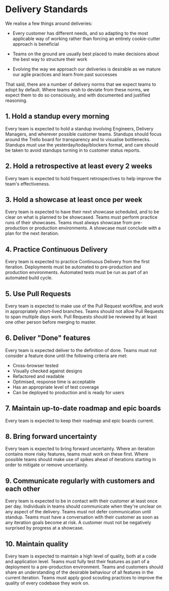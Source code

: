 # Delivery Standards

We realise a few things around deliveries:

- Every customer has different needs, and so adapting to the most applicable way of working rather than forcing an entirely cookie-cutter approach is beneficial

- Teams on the ground are usually best placed to make decisions about the best way to structure their work

- Evolving the way we approach our deliveries is desirable as we mature our agile practices and learn from past successes

That said, there are a number of delivery norms that we expect teams to adopt by default. Where teams wish to deviate from these norms, we expect them to do so consciously, and with documented and justified reasoning.

## 1. Hold a standup every morning

Every team is expected to hold a standup involving Engineers, Delivery Managers, and wherever possible customer teams. Standups should focus around the Trello board for transparency and to visualise bottlenecks. Standups must use the yesterday/today/blockers format, and care should be taken to avoid standups turning in to customer status reports.

## 2. Hold a retrospective at least every 2 weeks

Every team is expected to hold frequent retrospectives to help improve the team's effectiveness.

## 3. Hold a showcase at least once per week

Every team is expected to have their next showcase scheduled, and to be clear on what is planned to be showcased. Teams must perform practice runs of their showcases. Teams must always showcase from pre-production or production environments. A showcase must conclude with a plan for the next iteration.

## 4. Practice Continuous Delivery

Every team is expected to practice Continuous Delivery from the first iteration. Deployments must be automated to pre-production and production environments. Automated tests must be run as part of an automated build cycle.

## 5. Use Pull Requests

Every team is expected to make use of the Pull Request workflow, and work in appropriately short-lived branches. Teams should not allow Pull Requests to span multiple days work. Pull Requests should be reviewed by at least one other person before merging to master.

## 6. Deliver "Done" features

Every team is expected deliver to the definition of done. Teams must not consider a feature done until the following criteria are met:

  * Cross-browser tested
  * Visually checked against designs
  * Refactored and readable
  * Optimised, response time is acceptable
  * Has an appropriate level of test coverage
  * Can be deployed to production and is ready for users

## 7. Maintain up-to-date roadmap and epic boards

Every team is expected to keep their roadmap and epic boards current.

## 8. Bring forward uncertainty

Every team is expected to bring forward uncertainty. Where an iteration contains more risky features, teams must work on these first. Where possible teams should make use of spikes ahead of iterations starting in order to mitigate or remove uncertainty.

## 9. Communicate regularly with customers and each other

Every team is expected to be in contact with their customer at least once per day. Individuals in teams should communicate when they're unclear on any aspect of the delivery. Teams must not defer communication until standup. Teams must have a conversation with their customer as soon as any iteration goals become at risk. A customer must not be negatively surprised by progress at a showcase.

## 10. Maintain quality

Every team is expected to maintain a high level of quality, both at a code and application level. Teams must fully test their features as part of a deployment to a pre-production environment. Teams and customers should share an understanding of the desirable behaviour of all features in the current iteration. Teams must apply good scouting practices to improve the quality of every codebase they work on.
